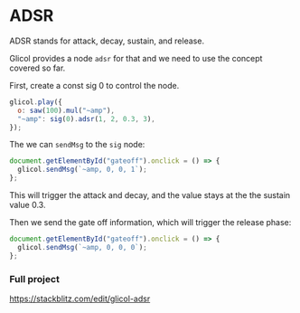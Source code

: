 # ADSR

ADSR stands for attack, decay, sustain, and release.

Glicol provides a node `adsr` for that and we need to use the concept covered so far.

First, create a const sig 0 to control the node.

```js
glicol.play({
  o: saw(100).mul("~amp"),
  "~amp": sig(0).adsr(1, 2, 0.3, 3),
});
```

The we can `sendMsg` to the `sig` node:

```js
document.getElementById("gateoff").onclick = () => {
  glicol.sendMsg(`~amp, 0, 0, 1`);
};
```

This will trigger the attack and decay, and the value stays at the the sustain value 0.3.

Then we send the gate off information, which will trigger the release phase:

```js
document.getElementById("gateoff").onclick = () => {
  glicol.sendMsg(`~amp, 0, 0, 0`);
};
```

### Full project

https://stackblitz.com/edit/glicol-adsr
